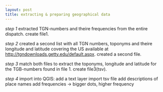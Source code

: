 ```yaml
---
layout: post
title: extracting & preparing geographical data
---
```



_step 1_
	extracted TGN-numbers and theire frequencies from the entire dispatch. create file1.
	
_step 2_
	created a second list with all TGN numbers, toponyms and theire longitude and latitude covering the US available at http://tgndownloads.getty.edu/default.aspx. created a second file.
	
_step 3_
	match both files to extract the toponyms, longitude and latitude for the TGB-numbers found in file 1. create file3(tsv).
	
_step 4_
	import into QGIS:
		add a text layer
		import tsv file
		add descriptions of place names
		add frequencies -> bigger dots, higher frequency
